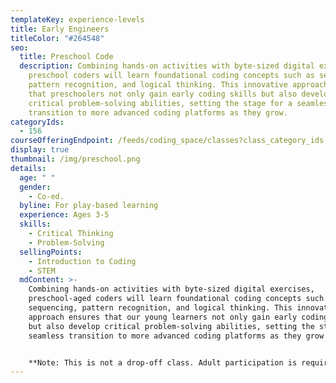 ```yaml
---
templateKey: experience-levels
title: Early Engineers
titleColor: "#264548"
seo:
  title: Preschool Code
  description: Combining hands-on activities with byte-sized digital exercises,
    preschool coders will learn foundational coding concepts such as sequencing,
    pattern recognition, and logical thinking. This innovative approach ensures
    that preschoolers not only gain early coding skills but also develop
    critical problem-solving abilities, setting the stage for a seamless
    transition to more advanced coding platforms as they grow.
categoryIds:
  - 156
courseOfferingEndpoint: /feeds/coding_space/classes?class_category_ids[]=156
display: true
thumbnail: /img/preschool.png
details:
  age: " "
  gender:
    - Co-ed.
  byline: For play-based learning
  experience: Ages 3-5
  skills:
    - Critical Thinking
    - Problem-Solving
  sellingPoints:
    - Introduction to Coding
    - STEM
  mdContent: >-
    Combining hands-on activities with byte-sized digital exercises,
    preschool-aged coders will learn foundational coding concepts such as
    sequencing, pattern recognition, and logical thinking. This innovative
    approach ensures that our young learners not only gain early coding skills
    but also develop critical problem-solving abilities, setting the stage for a
    seamless transition to more advanced coding platforms as they grow.


    **N﻿ote: This is not a drop-off class. Adult participation is required.**
---
```

